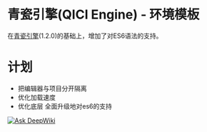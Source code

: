 # 青瓷引擎(QICI Engine) - 环境模板

在[青瓷引擎](https://github.com/qiciengine/qiciengine)(1.2.0)的基础上，增加了对ES6语法的支持。
# 计划 
- 把编辑器与项目分开隔离
- 优化加载速度
- 优化底层 全面升级地对es6的支持


[![Ask DeepWiki](https://deepwiki.com/badge.svg)](https://deepwiki.com/xky5000/qici1.2)
